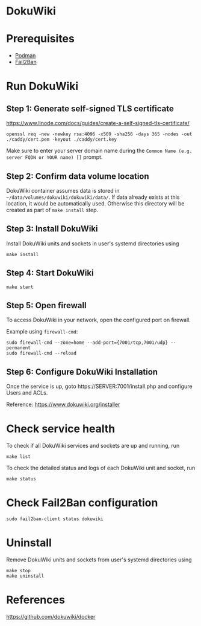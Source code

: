 # DokuWiki

# Prerequisites

-   [Podman](https://podman.io/)
-   [Fail2Ban](https://github.com/fail2ban/fail2ban)

# Run DokuWiki

## Step 1: Generate self-signed TLS certificate

https://www.linode.com/docs/guides/create-a-self-signed-tls-certificate/

```
openssl req -new -newkey rsa:4096 -x509 -sha256 -days 365 -nodes -out ./caddy/cert.pem -keyout ./caddy/cert.key
```

Make sure to enter your server domain name during the `Common Name (e.g. server FQDN or YOUR name) []` prompt.

## Step 2: Confirm data volume location

DokuWiki container assumes data is stored in `~/data/volumes/dokuwiki/dokuwiki/data/`. If data already exists at this location, it would be automatically used. Otherwise this directory will be created as part of `make install` step.

## Step 3: Install DokuWiki

Install DokuWiki units and sockets in user's systemd directories using

```
make install
```

## Step 4: Start DokuWiki

```
make start
```

## Step 5: Open firewall

To access DokuWiki in your network, open the configured port on firewall.

Example using `firewall-cmd`:

```
sudo firewall-cmd --zone=home --add-port={7001/tcp,7001/udp} --permanent
sudo firewall-cmd --reload
```

## Step 6: Configure DokuWiki Installation

Once the service is up, goto https://SERVER:7001/install.php and configure Users and ACLs.

Reference: https://www.dokuwiki.org/installer

# Check service health

To check if all DokuWiki services and sockets are up and running, run

```
make list
```

To check the detailed status and logs of each DokuWiki unit and socket, run

```
make status
```

# Check Fail2Ban configuration

```
sudo fail2ban-client status dokuwiki
```

# Uninstall

Remove DokuWiki units and sockets from user's systemd directories using

```
make stop
make uninstall
```

# References

https://github.com/dokuwiki/docker
